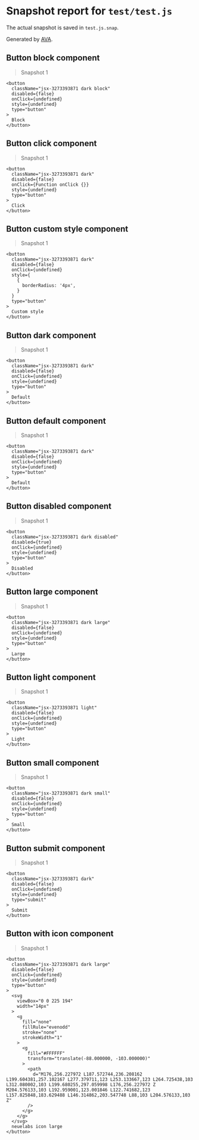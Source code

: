 # Snapshot report for `test/test.js`

The actual snapshot is saved in `test.js.snap`.

Generated by [AVA](https://ava.li).

## Button block component

> Snapshot 1

    <button
      className="jsx-3273393871 dark block"
      disabled={false}
      onClick={undefined}
      style={undefined}
      type="button"
    >
      Block
    </button>

## Button click component

> Snapshot 1

    <button
      className="jsx-3273393871 dark"
      disabled={false}
      onClick={Function onClick {}}
      style={undefined}
      type="button"
    >
      Click
    </button>

## Button custom style component

> Snapshot 1

    <button
      className="jsx-3273393871 dark"
      disabled={false}
      onClick={undefined}
      style={
        {
          borderRadius: '4px',
        }
      }
      type="button"
    >
      Custom style
    </button>

## Button dark component

> Snapshot 1

    <button
      className="jsx-3273393871 dark"
      disabled={false}
      onClick={undefined}
      style={undefined}
      type="button"
    >
      Default
    </button>

## Button default component

> Snapshot 1

    <button
      className="jsx-3273393871 dark"
      disabled={false}
      onClick={undefined}
      style={undefined}
      type="button"
    >
      Default
    </button>

## Button disabled component

> Snapshot 1

    <button
      className="jsx-3273393871 dark disabled"
      disabled={true}
      onClick={undefined}
      style={undefined}
      type="button"
    >
      Disabled
    </button>

## Button large component

> Snapshot 1

    <button
      className="jsx-3273393871 dark large"
      disabled={false}
      onClick={undefined}
      style={undefined}
      type="button"
    >
      Large
    </button>

## Button light component

> Snapshot 1

    <button
      className="jsx-3273393871 light"
      disabled={false}
      onClick={undefined}
      style={undefined}
      type="button"
    >
      Light
    </button>

## Button small component

> Snapshot 1

    <button
      className="jsx-3273393871 dark small"
      disabled={false}
      onClick={undefined}
      style={undefined}
      type="button"
    >
      Small
    </button>

## Button submit component

> Snapshot 1

    <button
      className="jsx-3273393871 dark"
      disabled={false}
      onClick={undefined}
      style={undefined}
      type="submit"
    >
      Submit
    </button>

## Button with icon component

> Snapshot 1

    <button
      className="jsx-3273393871 dark large"
      disabled={false}
      onClick={undefined}
      style={undefined}
      type="button"
    >
      <svg
        viewBox="0 0 225 194"
        width="14px"
      >
        <g
          fill="none"
          fillRule="evenodd"
          stroke="none"
          strokeWidth="1"
        >
          <g
            fill="#FFFFFF"
            transform="translate(-88.000000, -103.000000)"
          >
            <path
              d="M176,256.227972 L187.572744,236.208162 L199.604381,257.102167 L277.379711,123 L253.133667,123 L264.725438,103 L312.080002,103 L199.680255,297.059998 L176,256.227972 Z M204.576133,103 L192.959001,123.001846 L122.741682,123 L157.825848,183.629488 L146.314862,203.547748 L88,103 L204.576133,103 Z"
            />
          </g>
        </g>
      </svg>
      neuelabs icon large
    </button>
